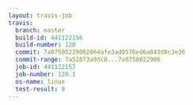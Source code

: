 ```yaml
---
layout: travis-job
travis:
  branch: master
  build-id: 441122156
  build-number: 120
  commit: 7a07580229062664afe3ad0570ed6a841d8c3e36
  commit-range: 7a52873a93c0...7a0758022906
  job-id: 441122157
  job-number: 120.1
  os-name: linux
  test-result: 0
---
```

